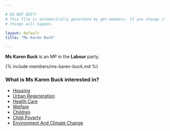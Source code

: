 ```yaml
---

# DO NOT EDIT!
# This file is automatically generated by get-members. If you change it, bad
# things will happen.

layout: default
title: "Ms Karen Buck"

---
```


**Ms Karen Buck** is an MP in the **Labour** party.

{% include members/ms-karen-buck.md %}

### What is Ms Karen Buck interested in?


* [Housing](/interests/housing.html)
* [Urban Regeneration](/interests/urban-regeneration.html)
* [Health Care](/interests/health-care.html)
* [Welfare](/interests/welfare.html)
* [Children](/interests/children.html)
* [Child Poverty](/interests/child-poverty.html)
* [Environment And Climate Change](/interests/environment-and-climate-change.html)
